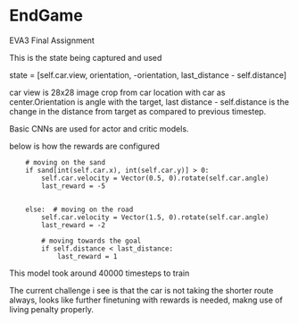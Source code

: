 # EndGame
EVA3 Final Assignment

This is the state being captured and used 

state = [self.car.view, orientation, -orientation, last_distance - self.distance]

car view is 28x28 image crop from car location with car as center.Orientation is angle with the target, last distance - self.distance is the change in the distance from target as compared to previous timestep.

Basic CNNs are used for actor and critic models.

below is how the rewards are configured

        # moving on the sand
        if sand[int(self.car.x), int(self.car.y)] > 0:
            self.car.velocity = Vector(0.5, 0).rotate(self.car.angle)
            last_reward = -5


        else:  # moving on the road
            self.car.velocity = Vector(1.5, 0).rotate(self.car.angle)
            last_reward = -2

            # moving towards the goal
            if self.distance < last_distance:
                last_reward = 1
                



This model took around 40000 timesteps to train

The current challenge i see is that the car is not taking the shorter route always, looks like further finetuning with rewards is needed, makng use of living penalty properly.
